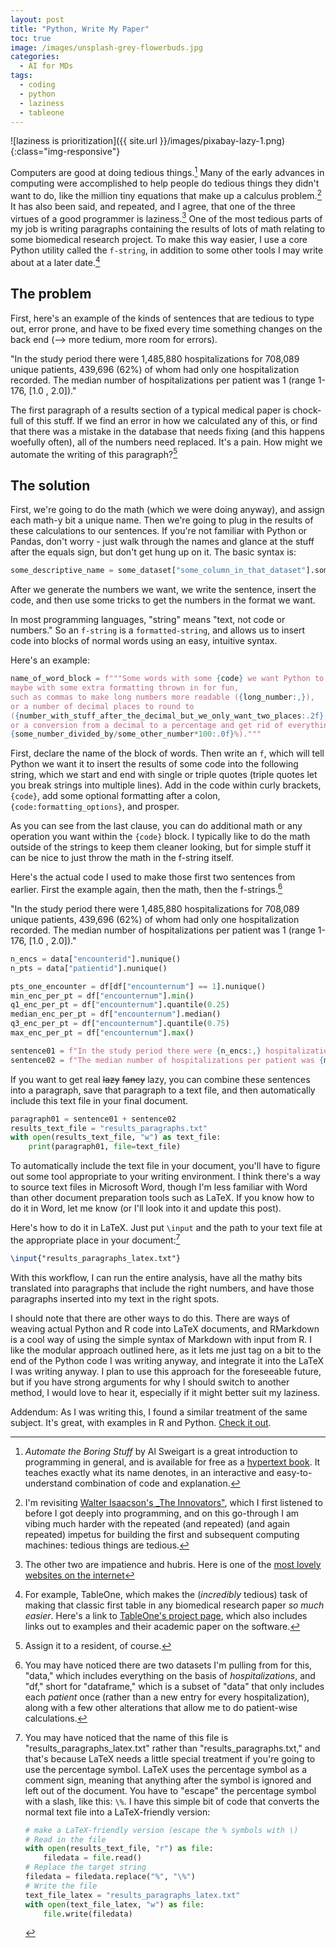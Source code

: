 ```yaml
---
layout: post
title: "Python, Write My Paper"
toc: true
image: /images/unsplash-grey-flowerbuds.jpg
categories:
  - AI for MDs
tags:
  - coding
  - python
  - laziness
  - tableone
---
```


![laziness is prioritization]({{ site.url }}/images/pixabay-lazy-1.png){:class="img-responsive"}

Computers are good at doing tedious things.[^1] Many of the early advances in computing were accomplished to help people do tedious things they didn't want to do, like the million tiny equations that make up a calculus problem.[^2] It has also been said, and repeated, and I agree, that one of the three virtues of a good programmer is laziness.[^3] One of the most tedious parts of my job is writing paragraphs containing the results of lots of math relating to some biomedical research project. To make this way easier, I use a core Python utility called the `f-string`, in addition to some other tools I may write about at a later date.[^4]

## The problem

First, here's an example of the kinds of sentences that are tedious to type out, error prone, and have to be fixed every time something changes on the back end (--> more tedium, more room for errors).

"In the study period there were 1,485,880 hospitalizations for 708,089 unique patients, 439,696 (62%) of whom had only one hospitalization recorded. 
The median number of hospitalizations per patient was 1 (range 1-176, [1.0 , 2.0])."

The first paragraph of a results section of a typical medical paper is chock-full of this stuff. If we find an error in how we calculated any of this, or find that there was a mistake in the database that needs fixing (and this happens woefully often), all of the numbers need replaced. It's a pain.
How might we automate the writing of this paragraph?[^5]

## The solution

First, we're going to do the math (which we were doing anyway), and assign each math-y bit a unique name. Then we're going to plug in the results of these calculations to our sentences.
If you're not familiar with Python or Pandas, don't worry - just walk through the names and glance at the stuff after the equals sign, but don't get hung up on it.
The basic syntax is:

```python
some_descriptive_name = some_dataset["some_column_in_that_dataset"].some_mathy_bit()
```

After we generate the numbers we want, we write the sentence, insert the code, and then use some tricks to get the numbers in the format we want.

In most programming languages, "string" means "text, not code or numbers." So an `f-string` is a `formatted-string`, and allows us to insert code into blocks of normal words using an easy, intuitive syntax.

Here's an example:



```python
name_of_word_block = f"""Some words with some {code} we want Python to evaluate,
maybe with some extra formatting thrown in for fun,
such as commas to make long numbers more readable ({long_number:,}),
or a number of decimal places to round to
({number_with_stuff_after_the_decimal_but_we_only_want_two_places:.2f},
or a conversion from a decimal to a percentage and get rid of everything after the '.'
{some_number_divided_by/some_other_number*100:.0f}%)."""
```

First, declare the name of the block of words. Then write an `f`, which will tell Python we want it to insert the results of some code into the following string, which we start and end with single or triple quotes (triple quotes let you break strings into multiple lines). 
Add in the code within curly brackets, `{code}`, add some optional formatting after a colon, `{code:formatting_options}`, and prosper.

As you can see from the last clause, you can do additional math or any operation you want within the `{code}` block. I typically like to do the math outside of the strings to keep them cleaner looking, but for simple stuff it can be nice to just throw the math in the f-string itself.

Here's the actual code I used to make those first two sentences from earlier. First the example again, then the math, then the f-strings.[^7] 

"In the study period there were 1,485,880 hospitalizations for 708,089 unique patients, 439,696 (62%) of whom had only one hospitalization recorded. 
The median number of hospitalizations per patient was 1 (range 1-176, [1.0 , 2.0])."

```python
n_encs = data["encounterid"].nunique()
n_pts = data["patientid"].nunique()

pts_one_encounter = df[df["encounternum"] == 1].nunique()
min_enc_per_pt = df["encounternum"].min()
q1_enc_per_pt = df["encounternum"].quantile(0.25)
median_enc_per_pt = df["encounternum"].median()
q3_enc_per_pt = df["encounternum"].quantile(0.75)
max_enc_per_pt = df["encounternum"].max()

sentence01 = f"In the study period there were {n_encs:,} hospitalizations for {n_pts:,} unique patients, {pts_one_encounter:,} ({pts_one_encounter/n_pts*100:.0f}%) of whom had only one hospitalization recorded. "
sentence02 = f"The median number of hospitalizations per patient was {median_enc_per_pt:.0f} (range {min_enc_per_pt:.0f}-{max_enc_per_pt:.0f}, [{q1_enc_per_pt} , {q3_enc_per_pt}]). "
```

If you want to get real ~~lazy~~ ~~fancy~~ lazy, you can combine these sentences into a paragraph, save that paragraph to a text file, and then automatically include this text file in your final document.

```python
paragraph01 = sentence01 + sentence02
results_text_file = "results_paragraphs.txt"
with open(results_text_file, "w") as text_file:
    print(paragraph01, file=text_file)
```

To automatically include the text file in your document, you'll have to figure out some tool appropriate to your writing environment. I think there's a way to source text files in Microsoft Word, though I'm less familiar with Word than other document preparation tools such as LaTeX. If you know how to do it in Word, let me know (or I'll look into it and update this post). 

Here's how to do it in LaTeX. Just put `\input` and the path to your text file at the appropriate place in your document:[^6]

```latex
\input{"results_paragraphs_latex.txt"}
```

With this workflow, I can run the entire analysis, have all the mathy bits translated into paragraphs that include the right numbers, and have those paragraphs inserted into my text in the right spots. 

I should note that there are other ways to do this. There are ways of weaving actual Python and R code into LaTeX documents, and RMarkdown is a cool way of using the simple syntax of Markdown with input from R. I like the modular approach outlined here, as it lets me just tag on a bit to the end of the Python code I was writing anyway, and integrate it into the LaTeX I was writing anyway. I plan to use this approach for the foreseeable future, but if you have strong arguments for why I should switch to another method, I would love to hear it, especially if it might better suit my laziness.

Addendum: As I was writing this, I found a similar treatment of the same subject. It's great, with examples in R and Python. [Check it out](https://jabranham.com/blog/2018/05/reporting-statistics-in-latex/).

[^1]: _Automate the Boring Stuff_ by Al Sweigart is a great introduction to programming in general, and is available for free as a [hypertext book](https://automatetheboringstuff.com/). It teaches exactly what its name denotes, in an interactive and easy-to-understand combination of code and explanation.

[^2]: I'm revisiting [Walter Isaacson's _The Innovators"](https://en.wikipedia.org/wiki/The_Innovators_(book)), which I first listened to before I got deeply into programming, and on this go-through I am vibing much harder with the repeated (and repeated) (and again repeated) impetus for building the first and subsequent computing machines: tedious things are tedious.

[^3]: The other two are impatience and hubris. Here is one of the [most lovely websites on the internet](http://threevirtues.com/)

[^4]: For example, TableOne, which makes the (_incredibly_ tedious) task of making that classic first table in any biomedical research paper _so much easier_. Here's a link to [TableOne's project page](https://github.com/tompollard/tableone), which also includes links out to examples and their academic paper on the software.

[^5]: Assign it to a resident, of course.

[^6]: You may have noticed that the name of this file is "results_paragraphs_latex.txt" rather than "results_paragraphs.txt," and that's because LaTeX needs a little special treatment if you're going to use the percentage symbol. LaTeX uses the percentage symbol as a comment sign, meaning that anything after the symbol is ignored and left out of the document. You have to "escape" the percentage symbol with a slash, like this: `\%`. I have this simple bit of code that converts the normal text file into a LaTeX-friendly version:

    ```python
    # make a LaTeX-friendly version (escape the % symbols with \)
    # Read in the file
    with open(results_text_file, "r") as file:
        filedata = file.read()
    # Replace the target string
    filedata = filedata.replace("%", "\%")
    # Write the file
    text_file_latex = "results_paragraphs_latex.txt"
    with open(text_file_latex, "w") as file:
        file.write(filedata)
    ```

[^7]: You may have noticed there are two datasets I'm pulling from for this, "data," which includes everything on the basis of _hospitalizations_, and "df," short for "dataframe," which is a subset of "data" that only includes each _patient_ once (rather than a new entry for every hospitalization), along with a few other alterations that allow me to do patient-wise calculations.
